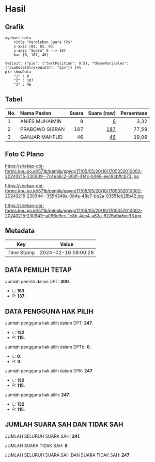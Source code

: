 # Hasil

## Grafik

```mermaid
xychart-beta
    title "Perolehan Suara TPS"
    x-axis [01, 02, 03]
    y-axis "Suara" 0 --> 187
    bar [8, 187, 46]
```

```mermaid
%%{init: {"pie": {"textPosition": 0.5}, "themeVariables": {"pieOuterStrokeWidth": "5px"}} }%%
pie showData
    "1" : 8
    "2" : 187
    "3" : 46
```

## Tabel

| No. | Nama Paslon    | Suara | Suara (raw) | Persentase |
|:--- |:-------------- | -----:| -----------:| ----------:|
| 1   | ANIES MUHAIMIN | 8     | [8][p-1]    | 3,32       |
| 2   | PRABOWO GIBRAN | 187   | [187][p-2]  | 77,59      |
| 3   | GANJAR MAHFUD  | 46    | [46][p-3]   | 19,09      |


[p-1]: https://github.com/gigit-pemilu/pemilu-2024-17-bengkulu/blob/main/pilpres/hitung-suara/sub/17-bengkulu/sub/05-seluma/sub/05-semidang-alas-maras/sub/2010-talang-alai/sub/002-tps/sub/paslon-1.txt
[p-2]: https://github.com/gigit-pemilu/pemilu-2024-17-bengkulu/blob/main/pilpres/hitung-suara/sub/17-bengkulu/sub/05-seluma/sub/05-semidang-alas-maras/sub/2010-talang-alai/sub/002-tps/sub/paslon-2.txt
[p-3]: https://github.com/gigit-pemilu/pemilu-2024-17-bengkulu/blob/main/pilpres/hitung-suara/sub/17-bengkulu/sub/05-seluma/sub/05-semidang-alas-maras/sub/2010-talang-alai/sub/002-tps/sub/paslon-3.txt

## Foto C Plano

https://sirekap-obj-formc.kpu.go.id/571b/pemilu/ppwp/17/05/05/20/10/1705052010002-20240215-230939--7c4ea6c2-80df-414c-b068-eec8cbffcb73.jpg

https://sirekap-obj-formc.kpu.go.id/571b/pemilu/ppwp/17/05/05/20/10/1705052010002-20240215-230944--3554348a-084a-48e7-bb2a-93551eb28b42.jpg

https://sirekap-obj-formc.kpu.go.id/571b/pemilu/ppwp/17/05/05/20/10/1705052010002-20240215-230941--a096e9ec-1c8b-4dc4-a82a-9276a9a8ce33.jpg


## Metadata

| Key        | Value               |
| ---------- | ------------------- |
| Time Stamp | 2024-02-16 08:00:28 |


## DATA PEMILIH TETAP

Jumlah pemilih dalam DPT: **300**.
 * L: **163**.
 * P: **137**.

## DATA PENGGUNA HAK PILIH

Jumlah pengguna hak pilih dalam DPT: **247**.
 * L: **132**.
 * P: **115**.

Jumlah pengguna hak pilih dalam DPTb: **0**.
 * L: **0**.
 * P: **0**.

Jumlah pengguna hak pilih dalam DPK: **247**.
 * L: **132**.
 * P: **115**.

Jumlah pengguna hak pilih: **247**.
 * L: **132**.
 * P: **115**.

## JUMLAH SUARA SAH DAN TIDAK SAH

JUMLAH SELURUH SUARA SAH: **241**.

JUMLAH SUARA TIDAK SAH: **6**.

JUMLAH SELURUH SUARA SAH DAN SUARA TIDAK SAH: **247**.



